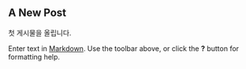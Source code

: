 ## A New Post
첫 게시물을 올립니다.

Enter text in [Markdown](http://daringfireball.net/projects/markdown/). Use the toolbar above, or click the **?** button for formatting help.
